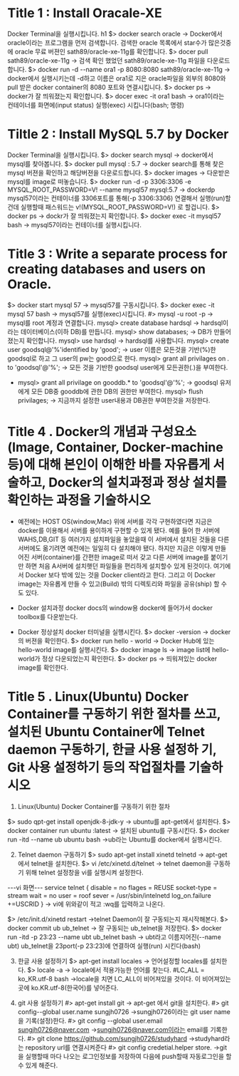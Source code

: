 # Title 1 : Install Oracale-XE
  Docker Terminal을 실행시킵니다. h1
 $> docker search oracle
   -> Docker에서 oracle이라는 프로그램을 먼저 검색합니다. 검색한 oracle 목록에서 star수가 많은것중에 oracle 무료 버젼인 sath89/oracle-xe-11g를 확인합니다.
 $> docer pull sath89/oracle-xe-11g
   -> 검색 확인 했었던 sath89/oracle-xe-11g 파일을 다운로드합니다.
 $> docker run -d --name ora1 -p 8080:8080 sath89/oracle-xe-11g
   -> docker에서 실행시키는데 -d하고 이름은 ora1로 지은 oracle파일을 외부의 8080와 pull 받은 docker container의 8080 포트와 연결시킵니다.
 $> docker ps
   -> docker가 잘 띄워졌는지 확인합니다.
 $> docer exec -it ora1 bash
   -> ora1이라는 컨테이너를 화면에(input status) 실행(exec) 시킵니다(bash; 명령)

# Tiltle 2 : Install MySQL 5.7 by Docker
 Docker Terminal을 실행시킵니다.
 $> docker search mysql
    -> docker에서 mysql를 찾아봅니다.
 $> docker pull mysql : 5.7
    -> docker search를 통해 찾은 mysql 버젼을 확인하고 해당버젼을 다운로드합니다.
 $> docker images
    -> 다운받은 mysql를 image로 떠놓습니다.
 $> docker run -d -p 3306:3306 -e MYSQL_ROOT_PASSWORD=V! --name mysql57 mysql:5.7
      -> dockerdp mysql57이라는 컨테이너를 3306포트를 통해(-p 3306:3306) 연결해서 실행(run)할건데 실행할때 패스워드는 v!(MYSQL_ROOT_PASSWORD=V!)         로 할겁니다.
 $> docker ps
    -> dockr가 잘 띄워졌는지 확인합니다.
 $> docker exec -it mysql57 bash
    -> mysql57이라는 컨테이너를 실행시킵니다.
    
 # Title 3 : Write a separate process for creating databases and users on Oracle.
 $> docker start mysql 57
    -> mysql57를 구동시킵니다.
 $> docker exec -it mysql 57 bash
    -> mysql57를 실행(exec)시킵니다.
 #> mysql -u root -p
    -> mysql를 root 계정과 연결합니다.
 mysql> create database hardsql
    -> hardsql이라는 데이터베이스(이하 DB)를 만듭니다.
 mysql> show databases;
    -> DB가 만들어졌는지 확인합니다.
 mysql> use hardsql
    -> hardsql를 사용합니다.
 mysql> create user goodsql@'%'identified by 'good';
    -> user 이름은 모든것을 기반(%)한 goodsql로 하고 그 user의 pw는 good으로 한다.
 mysql> grant all privilages on *.* to 'goodsql'@'%';
    -> 모든 것을 기반한 goodsql user에게 모든권한(*.*)을 부여한다.
* mysql> grant all privilage on gooddb.* to 'goodsql'@'%';
     -> goodsql 유저에게 모든 DB중 gooddb에 관한 DB의 권한만 부여한다.
 mysql> flush privilages;
    -> 지금까지 설정한 user내용과 DB권한 부여한것을 저장한다.
    
 
 
 
 # Title 4 . Docker의 개념과 구성요소 (Image, Container, Docker-machine 등)에 대해 본인이 이해한 바를 자유롭게 서술하고, Docker의 설치과정과              정상 설치를 확인하는 과정을 기술하시오
  
   * 예전에는 HOST OS(window,Mac) 위에 서버를 각각 구현하였다면 지금은 docker를 이용해서 서버를 용이하게 구현할 수 있게 됐다.
  예를 들어 한 서버에 WAHS,DB,GIT 등 여러가지 설치파일을 놓았을때 이 서버에서 설치된 것들을 다른 서버에도 옮기려면 예전에는 일일히 다 설치해야 됐다. 하지만 지금은 이렇게 만들어진 서버(container)를 간편한 image로 떠서 갖고 다른 서버에 image를 붙이기만 하면 처음 A서버에 설치햇던 파일들을 편리하게 설치할수 있게 된것이다.
   여기에서 Docker 보다 밖에 있는 것을 Docker client라고 한다.
   그리고 이 Docker image는 자유롭게 만들 수 있고(Build) 밖의 디렉토리와 파일을 공유(ship) 할 수도 있다.
   
  * Docker 설치과정
    docker docs의 window용 docker에 들어가서 docker toolbox를 다운받는다.
  
  * Docker 정상설치 
    docker 터미널을 실행시킨다.
 $> docker -version
    -> docker의 버젼을 확인한다.
 $> docker run hello - world
    -> Docker Hub에 있는 hello-world image를 실행시킨다.
 $> docker image ls
    -> image list에 hello-world가 정상 다운되었는지 확인한다.
 $> docker ps
    -> 띄워져있는 docker image를 확인한다.
    
    
 # Title 5 . Linux(Ubuntu) Docker Container를 구동하기 위한 절차를 쓰고, 설치된 Ubuntu Container에 Telnet daemon 구동하기, 한글 사용 설정하            기, Git 사용 설정하기 등의 작업절차를 기술하시오
 1)  Linux(Ubuntu) Docker Container를 구동하기 위한 절차
 
 $> sudo qpt-get install openjdk-8-jdk-y
    -> ubuntu를 apt-get에서 설치한다.
 $> docker container run ubuntu :latest
    -> 설치된 ubuntu를 구동시킨다.
 $> docker run -itd --name ub ubuntu bash
    ->ub라는 Ubuntu를 docker에서 실행시킨다.
    
 2) Telnet daemon 구동하기
 $> sudo apt-get install xinetd telnetd
    -> apt-get에서 telnet을 설치한다.
 $> vi /etc/xinetd.d/telnet
    -> telnet daemon을 구동하기 위해 telnet 설정창을 vi를 실행시켜 설정한다.
 
 ---vi 화면---
 service telnet
 {
    disable = no
    flages = REUSE
    socket-type = stream
    wait = no
    user = roof
    sever = /usr/sbin/intelnetd
    log_on.failure +=USCRID
 }
       -> vi에 위와같이 적고 :wq를 입력하고 나온다.
 
 $> /etc/init.d/xinetd restart
    ->telnet Daemon이 잘 구동되는지 재시작해본다.
 $> docker commit ub ub_telnet
    -> 잘 구동되는 ub_telnet을 저장한다.
 $> docker run -itd -p 23:23 --name ubt ub_telnet bash
    -> ubt라고 이름지어진(--name ubt) ub_telnet을 23port(-p 23:23)에 연결하여 실행(run) 시킨다(bash)
 
 3) 한글 사용 설정하기
 $> apt-get install locales
    -> 언어설정할 locales를 설치한다.
 $> locale -a
    -> locale에서 적용가능한 언어를 찾는다.
  #LC_ALL = ko_KR.utf-8 bash
    ->locale을 치면 LC_ALL이 비어져있을 것이다. 이 비어져있는 곳에 ko.KR.utf-8(한국어)를 넣어준다.
    
 4) git 사용 설정하기
 #> apt-get install git
    -> apt-get 에서 git을 설치한다.
 #> git config--global user.name sungjh0726
    ->sungjh0726이라는 git user name을 기록(설정)한다.
 #> git config --global user.email sungjh0726@naver.com
    ->sungjh0726@naver.com이라는 email를 기록한다.
 #> git clone https://github.com/sungjh0726/studyhard
    ->studyhard라는 repository url를 연결시켜준다
 #> git config credetial.helper store.
    ->git을 실행할때 마다 나오는 로그인정보를 저장하여 다음에 push할때 자동로그인을 할 수 있게 해준다.
